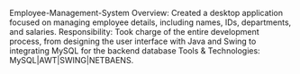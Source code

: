 Employee-Management-System
Overview: Created a desktop application focused on
managing employee details, including names, IDs,
departments, and salaries.
Responsibility: Took charge of the entire development
process, from designing the user interface with Java and
Swing to integrating MySQL for the backend database
Tools & Technologies: MySQL|AWT|SWING|NETBAENS.



